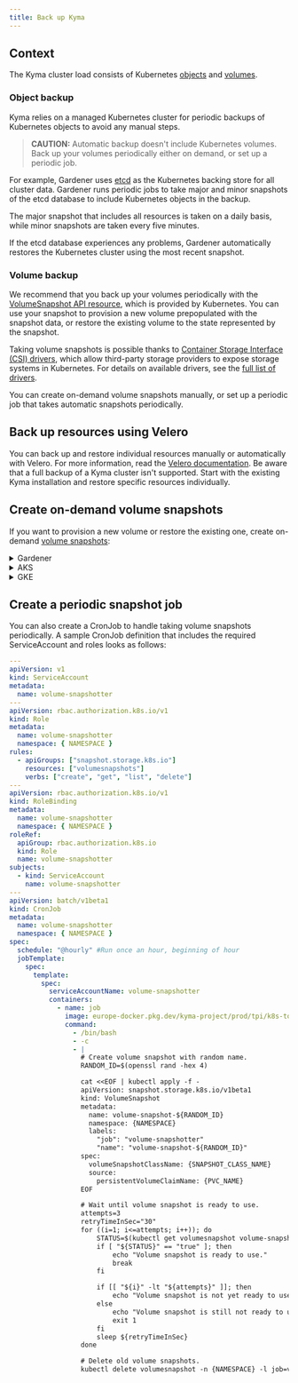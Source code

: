 ```yaml
---
title: Back up Kyma
---
```


## Context

The Kyma cluster load consists of Kubernetes [objects](https://kubernetes.io/docs/concepts/overview/working-with-objects/kubernetes-objects/) and [volumes](https://kubernetes.io/docs/concepts/storage/volumes/).

### Object backup

Kyma relies on a managed Kubernetes cluster for periodic backups of Kubernetes objects to avoid any manual steps.

> **CAUTION:** Automatic backup doesn't include Kubernetes volumes. Back up your volumes periodically either on demand, or set up a periodic job.

For example, Gardener uses [etcd](https://etcd.io/) as the Kubernetes backing store for all cluster data. Gardener runs periodic jobs to take major and minor snapshots of the etcd database to include Kubernetes objects in the backup.

The major snapshot that includes all resources is taken on a daily basis, while minor snapshots are taken every five minutes.

If the etcd database experiences any problems, Gardener automatically restores the Kubernetes cluster using the most recent snapshot.

### Volume backup

We recommend that you back up your volumes periodically with the [VolumeSnapshot API resource](https://kubernetes.io/docs/concepts/storage/volume-snapshots/#volumesnapshots), which is provided by Kubernetes. You can use your snapshot to provision a new volume prepopulated with the snapshot data, or restore the existing volume to the state represented by the snapshot.

Taking volume snapshots is possible thanks to [Container Storage Interface (CSI) drivers](https://kubernetes-csi.github.io/docs/), which allow third-party storage providers to expose storage systems in Kubernetes. For details on available drivers, see the [full list of drivers](https://kubernetes-csi.github.io/docs/drivers.html).

You can create on-demand volume snapshots manually, or set up a periodic job that takes automatic snapshots periodically.

## Back up resources using Velero

You can back up and restore individual resources manually or automatically with Velero. For more information, read the [Velero documentation](https://velero.io/docs/).
Be aware that a full backup of a Kyma cluster isn't supported. Start with the existing Kyma installation and restore specific resources individually.

## Create on-demand volume snapshots

If you want to provision a new volume or restore the existing one, create on-demand [volume snapshots](https://kubernetes.io/docs/concepts/storage/volume-snapshots/):

<div tabs name="backup-providers">
  <details>
  <summary label="Gardener GCP">
  Gardener
  </summary>

### Steps

1. Create a VolumeSnapshotClass with the correct driver:


    - for GCP: `pd.csi.storage.gke.io`
    - for AWS: `ebs.csi.aws.com`
    - for Azure: `disk.csi.azure.com`

```yaml
apiVersion: snapshot.storage.k8s.io/v1beta1
kind: VolumeSnapshotClass
metadata:
  annotations:
    snapshot.storage.kubernetes.io/is-default-class: "true"
  name: snapshot-class
driver: <enter correct one for cloud provider>
deletionPolicy: Delete
```

2. Create a VolumeSnapshot resource:

```yaml
apiVersion: snapshot.storage.k8s.io/v1beta1
kind: VolumeSnapshot
metadata:
  name: snapshot
spec:
  volumeSnapshotClassName: snapshot-class
  source:
    persistentVolumeClaimName: { PVC_NAME }
```

3. Wait until the **READYTOUSE** field has the `true` status to verify that the snapshot was taken successfully:

```bash
kubectl get volumesnapshot -w
```

4. Use this snapshot as a datasource to create a PVC:

```yaml
apiVersion: v1
kind: PersistentVolumeClaim
metadata:
  name: pvc-restored
spec:
  accessModes:
    - ReadWriteOnce
  resources:
    requests:
      storage: { SIZE_OF_ORIGINAL_PVC }
  dataSource:
    name: snapshot
    kind: VolumeSnapshot
    apiGroup: snapshot.storage.k8s.io
```

  </details>
  <details>
  <summary label="AKS">
  AKS
  </summary>

### Steps

1. [Install the CSI driver](https://github.com/kubernetes-sigs/azuredisk-csi-driver/blob/master/docs/install-csi-driver-master.md).
2. Follow our instructions to create a volume snapshot on Gardener, using the driver for Azure.

  </details>
  
  <details>
  <summary label="GKE">
  GKE
  </summary>

### Steps

1. [Enable the required feature gate on the cluster](https://cloud.google.com/kubernetes-engine/docs/how-to/gce-pd-csi-driver).
2. Check out [the repository for the Google Compute Engine Persistent Disk (GCE PD) CSI driver](https://github.com/kubernetes-sigs/gcp-compute-persistent-disk-csi-driver) for details on how to use volume snapshots on GKE.

  </details>
 </div>

## Create a periodic snapshot job

You can also create a CronJob to handle taking volume snapshots periodically. A sample CronJob definition that includes the required ServiceAccount and roles looks as follows:

```yaml
---
apiVersion: v1
kind: ServiceAccount
metadata:
  name: volume-snapshotter
---
apiVersion: rbac.authorization.k8s.io/v1
kind: Role
metadata:
  name: volume-snapshotter
  namespace: { NAMESPACE }
rules:
  - apiGroups: ["snapshot.storage.k8s.io"]
    resources: ["volumesnapshots"]
    verbs: ["create", "get", "list", "delete"]
---
apiVersion: rbac.authorization.k8s.io/v1
kind: RoleBinding
metadata:
  name: volume-snapshotter
  namespace: { NAMESPACE }
roleRef:
  apiGroup: rbac.authorization.k8s.io
  kind: Role
  name: volume-snapshotter
subjects:
  - kind: ServiceAccount
    name: volume-snapshotter
---
apiVersion: batch/v1beta1
kind: CronJob
metadata:
  name: volume-snapshotter
  namespace: { NAMESPACE }
spec:
  schedule: "@hourly" #Run once an hour, beginning of hour
  jobTemplate:
    spec:
      template:
        spec:
          serviceAccountName: volume-snapshotter
          containers:
            - name: job
              image: europe-docker.pkg.dev/kyma-project/prod/tpi/k8s-tools:v20230809-6a330b54
              command:
                - /bin/bash
                - -c
                - |
                  # Create volume snapshot with random name.
                  RANDOM_ID=$(openssl rand -hex 4)

                  cat <<EOF | kubectl apply -f -
                  apiVersion: snapshot.storage.k8s.io/v1beta1
                  kind: VolumeSnapshot
                  metadata:
                    name: volume-snapshot-${RANDOM_ID}
                    namespace: {NAMESPACE}
                    labels:
                      "job": "volume-snapshotter"
                      "name": "volume-snapshot-${RANDOM_ID}"
                  spec:
                    volumeSnapshotClassName: {SNAPSHOT_CLASS_NAME}
                    source:
                      persistentVolumeClaimName: {PVC_NAME}
                  EOF

                  # Wait until volume snapshot is ready to use.
                  attempts=3
                  retryTimeInSec="30"
                  for ((i=1; i<=attempts; i++)); do
                      STATUS=$(kubectl get volumesnapshot volume-snapshot-${RANDOM_ID} -n {NAMESPACE} -o jsonpath='{.status.readyToUse}')
                      if [ "${STATUS}" == "true" ]; then
                          echo "Volume snapshot is ready to use."
                          break
                      fi

                      if [[ "${i}" -lt "${attempts}" ]]; then
                          echo "Volume snapshot is not yet ready to use, let's wait ${retryTimeInSec} seconds and retry. Attempts ${i} of ${attempts}."
                      else
                          echo "Volume snapshot is still not ready to use after ${attempts} attempts, giving up."
                          exit 1
                      fi
                      sleep ${retryTimeInSec}
                  done

                  # Delete old volume snapshots.
                  kubectl delete volumesnapshot -n {NAMESPACE} -l job=volume-snapshotter,name!=volume-snapshot-${RANDOM_ID}
```
